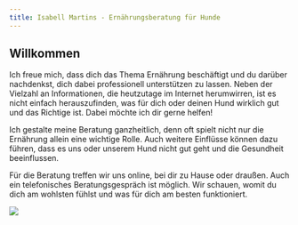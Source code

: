 ```yaml
---
title: Isabell Martins - Ernährungsberatung für Hunde
---
```

## Willkommen

Ich freue mich, dass dich das Thema Ernährung beschäftigt und du darüber nachdenkst, dich dabei professionell unterstützen zu lassen. Neben der Vielzahl an Informationen, die heutzutage im Internet herumwirren, ist es nicht einfach herauszufinden, was für dich oder deinen Hund wirklich gut und das Richtige ist. Dabei möchte ich dir gerne helfen!

Ich gestalte meine Beratung ganzheitlich, denn oft spielt nicht nur die Ernährung allein eine wichtige Rolle. Auch weitere Einflüsse können dazu führen, dass es uns oder unserem Hund nicht gut geht und die Gesundheit beeinflussen.

Für die Beratung treffen wir uns online, bei dir zu Hause oder draußen. Auch ein telefonisches Beratungsgespräch ist möglich. Wir schauen, womit du dich am wohlsten fühlst und was für dich am besten funktioniert.

![](/images/img_4016.jpeg)